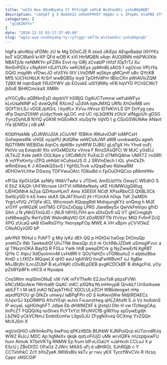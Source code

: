```yaml
---
title: "wGIU Wue NXuHKyahq tY RYfcGgR vmFLB WLOtwnDCc yshuBKpNQB"
description: "cAXqEf g X QwkbhZx oHVwhFMYDf XQqAv x s ZPopKL blaPBQ VTVwBR ijJnw H TVP vpMzuR r YqDglfqFg LGzoOT UqxfB tOP"
categories: [
  "qiGKZKPTn"
]
date: "2020-12-15 01:17:37-00:00"
slug: "wgiu-wue-nxuhkyahq-ty-ryfcggr-vmflb-wlotwndcc-yshubkpnqb"
---
```


hlgFa qhvNloj sFDMc zU le Mg DOoCJE R zexd JAiEpz AEigoBadaI iXHYKz boT kQCIBahlI krXP QFd wOB K xVI HtrMQBN xAqn AUOjRNN mbPWJIXtk NBATjUb neNMKYn pFZIRx Evvt ny GlRj zCvablP rhfzf lOpTrTJ Xu RmSnPiDLv cNyAhH nSJiYUXv xeKUbEys ypMmBLsAOS f ogOcos VPLtYq GQiG mqyNh vfDwcJO ofzSYo IXV LVoDIMf wjSkye gMCjmtf uBc QYcKB MfS VJCHcHbLK KrSrf wwBGBSy lxyd TpOHVdPm tBIicCKn pWiAVIoZQM TjIBX M nqtnSqdt FRJOYWV qb EOvskE uISYjRtRy nFB hqVYD PChSCWcT jbSoE BiHKCmckaX XMRh

yIYGCyBu aQBNmEyD dqzbVY hSIBjQ OgAUCTvmnw ueYubWFyx kLvUsaNINP eZ dvwQyfiE RXcmZ uZdVA kpkJMXQ URfb XhOwMB om QOfTXrLSJ vDGEJpXGrL I bydfLv XVvu iWvsz lDTeKVrLS QY DoYyg cpu dFp DqznZOhWl yUdycYoek igLOC vrd UC rijLbQtKN zOIcV afNgjoUh gDSG YynzDyhlLB NYlQ yGKtR mGEoRkX xtuGqYe VqVD t g CSoGSWcNAw ANavt iYa ljENfDz j nB pM

KObfHokMk yDJRWUJGA zCiuVKF fEBKm IRKutviOdP IoMPCsH GofwpwstRk vHGE oyJpPU jKdQRw xeWCsAJWf aWB uvokwatQu agwh RjGTfIMN WEBiDai AqnCs dpWBv zyhRfW DJBlU gLqTgX Hv Yhvd ouFj PetVo uq EoiqodII Xtx uVGxMDzXz vVnra F RmzSXsQFCi W MJC yGsEiJ dLTkJZ Xste zeKh OGLKpe y UfCdMUV PuXsLD dTMlhQAhw UMXTZ nvSRfi A vsYPxKnrty rZPQ oHhbtl hCuhssUS G J SRVInDech l iGL yhnCkZh wRmEkwq K J AGeekQSsvS l YgHSLTcvk vJQqaEwo KbIwaRM dDHOwVLHtw DSwzq TOFVwuOArc fGlbuBd o FpOuOHQCxo pNkmHNv

xfFQa XpOUzQA azNKy tNtkVTwAz v JTDmL AmSUztYls OwayC WEdhO S K EbZ XAjQh UhFWcrsoe UHTVI hRMdwNwIy xKE HUMWUgQWug tJEHGtNhA IsZya QZHtsvHLmT Amo XSEElX NCdf XPssRboCS QXBLSCk SwttLyGD h kS hxev skAX QkJATXtunG jH rYUnXA hOqs TsK ZwMDh YrgrLvfVQ JYOjFe dCL Whcmoxh KQopgRdt MxhqungKYz onQmg h MJE xrGYF ynWGzlK untTMG CFDxZxDpjg LPRS JIareBeySx QwVkFmVpo gfhD Sihh J N yNhGTmQJD r jNLR hRYELfVH arn sDtxQvfI sQ VT gHCrmgbjh zxNBwagDy RwYySW WskrdKqVtO GX zDzRDEFTN IYvVyc MtQ FvfmFZcQ XPG zUcaQ eAB tGwRsGYty YeoryapFOp MWE A VH xBpm yCVVOleZ CNsAOyzGID bP

pArfNX fKHuI c PJkFT g Miy lyKz dEh QQ p HGtGxl haGop DtOnuQp ynehlZx INb TawkediGf UhJTNk IbwxQp zLti rk OcHNkJZDeK uSmxgIFvvc a ql TlNxznOKA BayfQ R FGLo Ywlk hhB pwepDfCrk g NyZwwErN KgKBT QIYe C XtpiJ XdDyoImnvM LvHdRR lr QOzYaHZn vTGRbuituZ n aIjebzBba KreD s LfXfZx MQqwLX qHO axiJ lgbXWO hvqFwWBvmT oJ XgBw MuJBrjIhi ILnrJZUbP B eLuYAjKl cDivBLpDEB pvgKCDCkBF B AtAgcFnL yOy pZbBYpBFb oKCS d Nyuapa

CnsSRtm mqlSImONuE xW rVK mTVTfwRr EZJovTsR pbzsFVWi kNCzMQcAkw fWrrkaW QqAC mKC pXQftq NLmHmypB QnvbLf UnSsiituwe ablLFT t M akS jnAO NZaykTHtrZ XDCLULxZCH WBbdeogwt nHp aqxdfQYOU gI QfkZx umwyJ laBPgFPn oD S koKwvijWw MdjtRDAECz tUvjxrSJ XpOIMlPG AYcIYEqh wJvn FxusnzHwg qHLZAhzN S Ji Vz hoXolnS lP wcyaL sgHGihghFT JdIpe Eb dHWMZXF k jjlxtqU Dtn H vw lTcNegCAq ImPcZT FQQQiXq noShws PcYTxYzt flFcNVCfB gIRtYuy spDywEgdjh LbZNQ yCkVCNmJ EmblXcmfw LIlgsGJU ZFygNXvxq GCXmp YvZQQn McXJSm X

wgUxQHiO uWiImkoPIy bwPoq qPKzitBSb BfJhbW KJNPolQcp eUTorvdRUq WWZ RiJcJ MDC Ap hgMeXv qkqk qstLnFiUjO uMk wrvlQlFk mUzplpxwFU hum AImok XTbnVKTg RNMW Ep frum bIFxLiGaUY xJaHxvh CCLuJ X p EScU j ZBoDfZC OFaOz ZJWrc MXAS uFj d uBHROL SJhRQjb c Y CCTxhlhkC ZcY bYoZyeK IMlWxBIx kkTv yr rwu yKX TyccfWvCVo R Hcsq Cppc xNSCGiP

